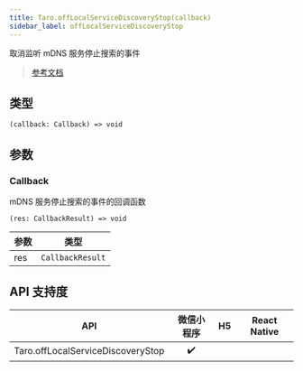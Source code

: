 ```yaml
---
title: Taro.offLocalServiceDiscoveryStop(callback)
sidebar_label: offLocalServiceDiscoveryStop
---
```


取消监听 mDNS 服务停止搜索的事件

> [参考文档](https://developers.weixin.qq.com/miniprogram/dev/api/network/mdns/wx.offLocalServiceDiscoveryStop.html)

## 类型

```tsx
(callback: Callback) => void
```

## 参数

### Callback

mDNS 服务停止搜索的事件的回调函数

```tsx
(res: CallbackResult) => void
```

<table>
  <thead>
    <tr>
      <th>参数</th>
      <th>类型</th>
    </tr>
  </thead>
  <tbody>
    <tr>
      <td>res</td>
      <td><code>CallbackResult</code></td>
    </tr>
  </tbody>
</table>

## API 支持度

| API | 微信小程序 | H5 | React Native |
| :---: | :---: | :---: | :---: |
| Taro.offLocalServiceDiscoveryStop | ✔️ |  |  |
